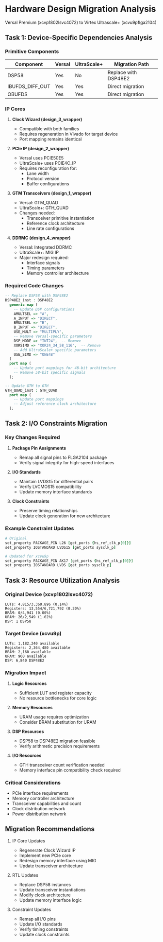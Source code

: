 # Hardware Design Migration Analysis
Versal Premium (xcvp1802lsvc4072) to Virtex Ultrascale+ (xcvu9pflga2104)

## Task 1: Device-Specific Dependencies Analysis

### Primitive Components
| Component | Versal | UltraScale+ | Migration Path |
|-----------|--------|-------------|----------------|
| DSP58 | Yes | No | Replace with DSP48E2 |
| IBUFDS_DIFF_OUT | Yes | Yes | Direct migration |
| OBUFDS | Yes | Yes | Direct migration |

### IP Cores
1. **Clock Wizard (design_3_wrapper)**
   - Compatible with both families
   - Requires regeneration in Vivado for target device
   - Port mapping remains identical

2. **PCIe IP (design_2_wrapper)**
   - Versal uses PCIE50E5
   - UltraScale+ uses PCIE4C_IP
   - Requires reconfiguration for:
     - Lane width
     - Protocol version
     - Buffer configurations

3. **GTM Transceivers (design_1_wrapper)**
   - Versal: GTM_QUAD
   - UltraScale+: GTH_QUAD
   - Changes needed:
     - Transceiver primitive instantiation
     - Reference clock architecture
     - Line rate configurations

4. **DDRMC (design_4_wrapper)**
   - Versal: Integrated DDRMC
   - UltraScale+: MIG IP
   - Major redesign required:
     - Interface signals
     - Timing parameters
     - Memory controller architecture

### Required Code Changes

```vhdl
-- Replace DSP58 with DSP48E2
DSP48E2_inst : DSP48E2
  generic map (
    -- Update DSP configurations
    AMULTSEL => "A",
    A_INPUT => "DIRECT",
    BMULTSEL => "B",
    B_INPUT => "DIRECT",
    USE_MULT => "MULTIPLY",
    -- Remove Versal-specific parameters
    DSP_MODE => "INT24",  -- Remove
    XORSIMD => "XOR24_34_58_116",  -- Remove
    -- Add UltraScale+ specific parameters
    USE_SIMD => "ONE48"
  )
  port map (
    -- Update port mappings for 48-bit architecture
    -- Remove 58-bit specific signals
  );

-- Update GTM to GTH
GTH_QUAD_inst : GTH_QUAD
  port map (
    -- Update port mappings
    -- Adjust reference clock architecture
  );
```

## Task 2: I/O Constraints Migration

### Key Changes Required

1. **Package Pin Assignments**
   - Remap all signal pins to FLGA2104 package
   - Verify signal integrity for high-speed interfaces

2. **I/O Standards**
   - Maintain LVDS15 for differential pairs
   - Verify LVCMOS15 compatibility
   - Update memory interface standards

3. **Clock Constraints**
   - Preserve timing relationships
   - Update clock generation for new architecture

### Example Constraint Updates

```tcl
# Original
set_property PACKAGE_PIN L26 [get_ports {hs_ref_clk_p[0]}]
set_property IOSTANDARD LVDS15 [get_ports sysclk_p]

# Updated for xcvu9p
set_property PACKAGE_PIN AK17 [get_ports {hs_ref_clk_p[0]}]
set_property IOSTANDARD LVDS [get_ports sysclk_p]
```

## Task 3: Resource Utilization Analysis

### Original Device (xcvp1802lsvc4072)
```
LUTs: 4,815/3,360,896 (0.14%)
Registers: 13,554/6,721,792 (0.20%)
BRAM: 0/4,941 (0.00%)
URAM: 26/2,549 (1.02%)
DSP: 1 DSP58
```

### Target Device (xcvu9p)
```
LUTs: 1,182,240 available
Registers: 2,364,480 available
BRAM: 2,160 available
URAM: 960 available
DSP: 6,840 DSP48E2
```

### Migration Impact
1. **Logic Resources**
   - Sufficient LUT and register capacity
   - No resource bottlenecks for core logic

2. **Memory Resources**
   - URAM usage requires optimization
   - Consider BRAM substitution for URAM

3. **DSP Resources**
   - DSP58 to DSP48E2 migration feasible
   - Verify arithmetic precision requirements

4. **I/O Resources**
   - GTH transceiver count verification needed
   - Memory interface pin compatibility check required

### Critical Considerations
- PCIe interface requirements
- Memory controller architecture
- Transceiver capabilities and count
- Clock distribution network
- Power distribution network

## Migration Recommendations

1. IP Core Updates
   - Regenerate Clock Wizard IP
   - Implement new PCIe core
   - Redesign memory interface using MIG
   - Update transceiver architecture

2. RTL Updates
   - Replace DSP58 instances
   - Update transceiver instantiations
   - Modify clock architecture
   - Update memory interface logic

3. Constraint Updates
   - Remap all I/O pins
   - Update I/O standards
   - Verify timing constraints
   - Update clock constraints
